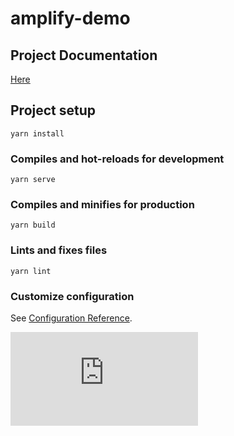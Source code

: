# amplify-demo

## Project Documentation

[Here](https://garycoffey.github.io/amplify_demo/)

## Project setup

```
yarn install
```

### Compiles and hot-reloads for development
```
yarn serve
```

### Compiles and minifies for production
```
yarn build
```

### Lints and fixes files
```
yarn lint
```

### Customize configuration
See [Configuration Reference](https://cli.vuejs.org/config/).


![Lucid](https://lucid.app/publicSegments/view/7510a46a-619d-4c04-af0d-18b890d5b450/image.pdf)